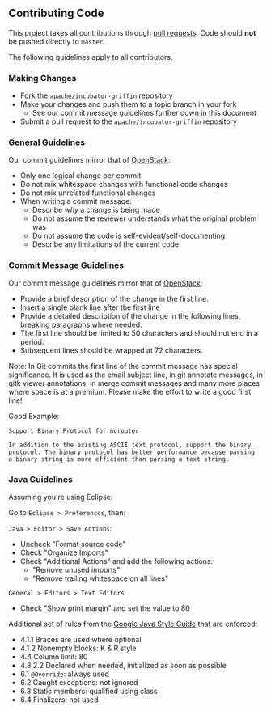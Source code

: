 <!--
Licensed to the Apache Software Foundation (ASF) under one
or more contributor license agreements.  See the NOTICE file
distributed with this work for additional information
regarding copyright ownership.  The ASF licenses this file
to you under the Apache License, Version 2.0 (the
"License"); you may not use this file except in compliance
with the License.  You may obtain a copy of the License at

  http://www.apache.org/licenses/LICENSE-2.0

Unless required by applicable law or agreed to in writing,
software distributed under the License is distributed on an
"AS IS" BASIS, WITHOUT WARRANTIES OR CONDITIONS OF ANY
KIND, either express or implied.  See the License for the
specific language governing permissions and limitations
under the License.

-->
## Contributing Code

This project takes all contributions through
[pull requests](https://help.github.com/articles/using-pull-requests).
Code should **not** be pushed directly to `master`.

The following guidelines apply to all contributors.

### Making Changes

* Fork the `apache/incubator-griffin` repository
* Make your changes and push them to a topic branch in your fork
  * See our commit message guidelines further down in this document
* Submit a pull request to the `apache/incubator-griffin` repository

### General Guidelines

Our commit guidelines mirror that of [OpenStack][OpenStack]:

* Only one logical change per commit
* Do not mix whitespace changes with functional code changes
* Do not mix unrelated functional changes
* When writing a commit message:
  * Describe *why* a change is being made
  * Do not assume the reviewer understands what the original problem was
  * Do not assume the code is self-evident/self-documenting
  * Describe any limitations of the current code

### Commit Message Guidelines

Our commit message guidelines mirror that of [OpenStack][OpenStack]:

* Provide a brief description of the change in the first line.
* Insert a single blank line after the first line
* Provide a detailed description of the change in the following lines, breaking
  paragraphs where needed.
* The first line should be limited to 50 characters and should not end in a
  period.
* Subsequent lines should be wrapped at 72 characters.


Note: In Git commits the first line of the commit message has special
significance. It is used as the email subject line, in git annotate messages, in
gitk viewer annotations, in merge commit messages and many more places where
space is at a premium. Please make the effort to write a good first line!

Good Example:

    Support Binary Protocol for mcrouter

    In addition to the existing ASCII text protocol, support the binary
    protocol. The binary protocol has better performance because parsing
    a binary string is more efficient than parsing a text string.


### Java Guidelines

Assuming you're using Eclipse:

Go to `Eclipse > Preferences`, then:

`Java > Editor > Save Actions`:

* Uncheck "Format source code"
* Check "Organize Imports"
* Check "Additional Actions" and add the following actions:
  * "Remove unused imports"
  * "Remove trailing whitespace on all lines"

`General > Editors > Text Editors`

  * Check "Show print margin" and set the value to 80

Additional set of rules from the [Google Java Style Guide](https://google.github.io/styleguide/javaguide.html)
that are enforced:

* 4.1.1 Braces are used where optional
* 4.1.2 Nonempty blocks: K & R style
* 4.4 Column limit: 80
* 4.8.2.2 Declared when needed, initialized as soon as possible
* 6.1 `@Override`: always used
* 6.2 Caught exceptions: not ignored
* 6.3 Static members: qualified using class
* 6.4 Finalizers: not used

[OpenStack]: <https://wiki.openstack.org/wiki/GitCommitMessages>
